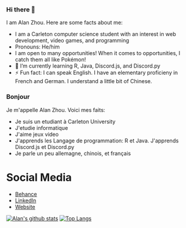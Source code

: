 <!--
**AlanReviews/AlanReviews** is a ✨ _special_ ✨ repository because its `README.md` (this file) appears on your GitHub profile.

Here are some ideas to get you started:
- 👯 I’m looking to collaborate on ...


-->

### Hi there 👋
I am Alan Zhou. Here are some facts about me:

- I am a Carleton computer science student with an interest in web development, video games, and programming
- Pronouns: He/him
- I am open to many opportunities! When it comes to opportunities, I catch them all like Pokémon!
- 🌱 I’m currently learning R, Java, Discord.js, and Discord.py
- ⚡ Fun fact: I can speak English. I have an elementary proficieny in French and German. I understand a little bit of Chinese.

### Bonjour
Je m'appelle Alan Zhou. Voici mes faits:
- Je suis un etudiant à Carleton University
- J'etudie informatique
- J'aime jeux video
- J'apprends les Langage de programmation: R et Java. J'apprends Discord.js et Discord.py
- Je parle un peu allemagne, chinois, et français

# Social Media
- [Behance](https://www.behance.net/alandzhou)
- [LinkedIn](https://www.linkedin.com/in/alan-d-zhou/)
- [Website](https://alanreviews.github.io/)

[![Alan's github stats](https://github-readme-stats.vercel.app/api?username=alanreviews)](https://github.com/anuraghazra/github-readme-stats)
[![Top Langs](https://github-readme-stats.vercel.app/api/top-langs/?username=alanreviews&langs_count=10&layout=compact)](https://github.com/anuraghazra/github-readme-stats)
